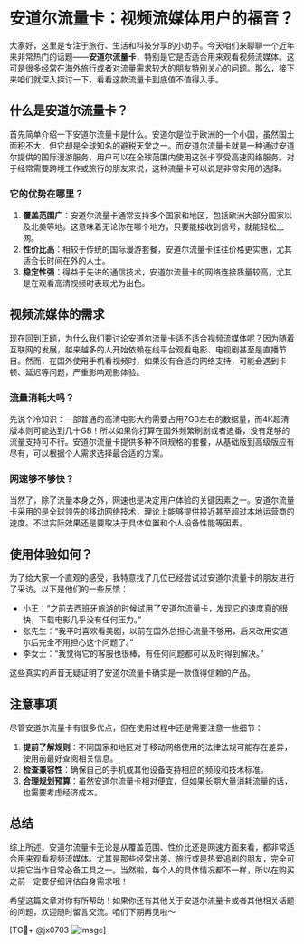 # 安道尔流量卡：视频流媒体用户的福音？

大家好，这里是专注于旅行、生活和科技分享的小助手。今天咱们来聊聊一个近年来非常热门的话题——**安道尔流量卡**，特别是它是否适合用来观看视频流媒体。这可是很多经常在海外旅行或者对流量需求较大的朋友特别关心的问题。那么，接下来咱们就深入探讨一下，看看这款流量卡到底值不值得入手。

## 什么是安道尔流量卡？

首先简单介绍一下安道尔流量卡是什么。安道尔是位于欧洲的一个小国，虽然国土面积不大，但它却是全球知名的避税天堂之一。而安道尔流量卡就是一种通过安道尔提供的国际漫游服务，用户可以在全球范围内使用这张卡享受高速网络服务。对于经常需要跨境工作或旅行的朋友来说，这种流量卡可以说是非常实用的选择。

### 它的优势在哪里？

1. **覆盖范围广**：安道尔流量卡通常支持多个国家和地区，包括欧洲大部分国家以及北美等地。这意味着无论你在哪个地方，只要能接收到信号，就能轻松上网。
2. **性价比高**：相较于传统的国际漫游套餐，安道尔流量卡往往价格更实惠，尤其适合长时间在外的人士。
3. **稳定性强**：得益于先进的通信技术，安道尔流量卡的网络连接质量较高，尤其是在观看高清视频时表现尤为出色。

## 视频流媒体的需求

现在回到正题，为什么我们要讨论安道尔流量卡适不适合视频流媒体呢？因为随着互联网的发展，越来越多的人开始依赖在线平台观看电影、电视剧甚至是直播节目。然而，在国外使用手机看视频时，如果没有合适的网络支持，可能会遇到卡顿、延迟等问题，严重影响观影体验。

### 流量消耗大吗？

先说个冷知识：一部普通的高清电影大约需要占用7GB左右的数据量，而4K超清版本则可能达到几十GB！所以如果你打算在国外频繁刷剧或者追番，没有足够的流量支持可不行。安道尔流量卡提供多种不同规格的套餐，从基础版到高级版应有尽有，可以根据个人需求选择最合适的方案。

### 网速够不够快？

当然了，除了流量本身之外，网速也是决定用户体验的关键因素之一。安道尔流量卡采用的是全球领先的移动网络技术，理论上能够提供接近甚至超过本地运营商的速度。不过实际效果还是要取决于具体位置和个人设备性能等因素。

## 使用体验如何？

为了给大家一个直观的感受，我特意找了几位已经尝试过安道尔流量卡的朋友进行了采访。以下是他们的一些反馈：

- 小王：“之前去西班牙旅游的时候试用了安道尔流量卡，发现它的速度真的很快，下载电影几乎没有任何压力。”
- 张先生：“我平时喜欢看美剧，以前在国外总担心流量不够用，后来改用安道尔后完全不用担心这个问题了。”
- 李女士：“我觉得它的客服也很棒，有任何问题都可以及时得到解决。”

这些真实的声音无疑证明了安道尔流量卡确实是一款值得信赖的产品。

## 注意事项

尽管安道尔流量卡有很多优点，但在使用过程中还是需要注意一些细节：

1. **提前了解规则**：不同国家和地区对于移动网络使用的法律法规可能存在差异，使用前最好查阅相关信息。
2. **检查兼容性**：确保自己的手机或其他设备支持相应的频段和技术标准。
3. **合理规划预算**：虽然安道尔流量卡相对便宜，但如果长期大量消耗流量的话，也需要考虑经济成本。

## 总结

综上所述，安道尔流量卡无论是从覆盖范围、性价比还是网速方面来看，都非常适合用来观看视频流媒体。尤其是那些经常出差、旅行或是热爱追剧的朋友，完全可以把它当作日常必备工具之一。当然啦，每个人的具体情况都不一样，所以在购买之前一定要仔细评估自身需求哦！

希望这篇文章对你有所帮助！如果你还有其他关于安道尔流量卡或者其他相关话题的问题，欢迎随时留言交流。咱们下期再见啦～

[TG💪+ @jx0703 ![Image](https://github.com/user-attachments/assets/dbca1d08-cadb-493c-b0ec-ad6f7a83f270)]